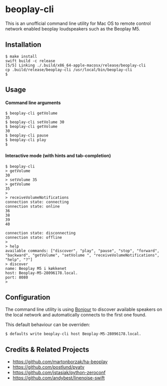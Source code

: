 # beoplay-cli

This is an unofficial command line utility for Mac OS to remote control network enabled beoplay loudspeakers such as the Beoplay M5.

## Installation

```
$ make install
swift build -c release
[5/5] Linking ./.build/x86_64-apple-macosx/release/beoplay-cli
cp .build/release/beoplay-cli /usr/local/bin/beoplay-cli
$ 
```

## Usage

#### Command line arguments
```
$ beoplay-cli getVolume
35
$ beoplay-cli setVolume 30
$ beoplay-cli getVolume
30
$ beoplay-cli pause
$ beoplay-cli play
$ 
```

#### Interactive mode (with hints and tab-completion)
```
$ beoplay-cli
> getVolume
30
> setVolume 35
> getVolume
35
> 
> receiveVolumeNotifications
connection state: connecting
connection state: online
36
38
39
40

connection state: disconnecting
connection state: offline
> 
> help
available commands: ["discover", "play", "pause", "stop", "forward", "backward", "getVolume", "setVolume ", "receiveVolumeNotifications", "help", "?"]
> discover
name: Beoplay M5 i køkkenet
host: Beoplay-M5-28096178.local.
port: 8080
> 
```

## Configuration
The command line utility is using [Bonjour](https://en.wikipedia.org/wiki/Bonjour_(software)) to discover available speakers on the local network and automatically connects to the first one found.

This default behaviour can be overriden:
```
$ defaults write beoplay-cli host Beoplay-M5-28096178.local.
```

## Credits & Related Projects
- https://github.com/martonborzak/ha-beoplay
- https://github.com/postlund/pyatv
- https://github.com/jstasiak/python-zeroconf
- https://github.com/andybest/linenoise-swift
